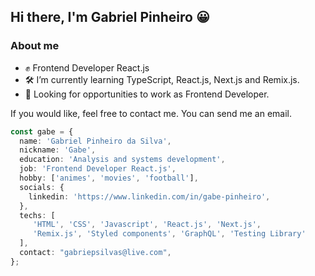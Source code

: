 ## Hi there, I'm Gabriel Pinheiro 😀

### About me

- ✊ Frontend Developer React.js
- 🛠️ I’m currently learning TypeScript, React.js, Next.js and Remix.js.
- 🔎 Looking for opportunities to work as Frontend Developer.

If you would like, feel free to contact me. You can send me an email.

```ts
const gabe = {
  name: 'Gabriel Pinheiro da Silva',
  nickname: 'Gabe',
  education: 'Analysis and systems development',
  job: 'Frontend Developer React.js',
  hobby: ['animes', 'movies', 'football'],
  socials: {
    linkedin: 'https://www.linkedin.com/in/gabe-pinheiro',
  },
  techs: [
     'HTML', 'CSS', 'Javascript', 'React.js', 'Next.js',
     'Remix.js', 'Styled components', 'GraphQL', 'Testing Library'
  ],
  contact: "gabriepsilvas@live.com",
};
```

<!--
Here are some ideas to get you started:

- 🔭 I’m currently working on ...
- 🌱 I’m currently learning ...
- 👯 I’m looking to collaborate on ...
- 🤔 I’m looking for help with ...
- 💬 Ask me about ...
- 📫 How to reach me: ...
- 😄 Pronouns: ...
- ⚡ Fun fact: ...
-->
